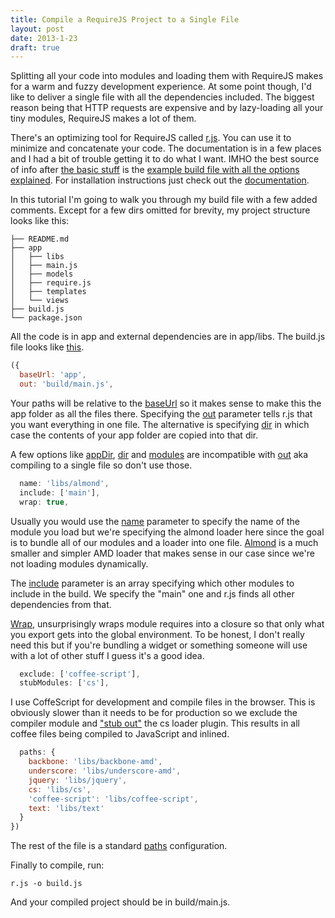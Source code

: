 ```yaml
---
title: Compile a RequireJS Project to a Single File
layout: post
date: 2013-1-23
draft: true
---
```


Splitting all your code into modules and loading them with RequireJS
makes for a warm and fuzzy development experience. At some point
though, I'd like to deliver a single file with all the dependencies
included. The biggest reason being that HTTP requests are expensive
and by lazy-loading all your tiny modules, RequireJS makes a lot of
them.

There's an optimizing tool for RequireJS called [r.js][rjs]. You can
use it to minimize and concatenate your code. The documentation is in
a few places and I had a bit of trouble getting it to do what I want.
IMHO the best source of info after [the basic stuff][optimization] is
the [example build file with all the options explained][example]. For
installation instructions just check out the [documentation][rjs].

In this tutorial I'm going to walk you through my build file with a
few added comments. Except for a few dirs omitted for brevity, my
project structure looks like this:

```
├── README.md
├── app
│   ├── libs
│   ├── main.js
│   ├── models
│   ├── require.js
│   ├── templates
│   └── views
├── build.js
└── package.json
```

All the code is in app and external dependencies are in app/libs. The
build.js file looks like [this](https://gist.github.com/4597201).

```javascript
({
  baseUrl: 'app',
  out: 'build/main.js',
```

Your paths will be relative to the [baseUrl][baseurl] so it makes
sense to make this the app folder as all the files there. Specifying
the [out](out) parameter tells r.js that you want everything in one
file. The alternative is specifying [dir][dir] in which case the
contents of your app folder are copied into that dir.

A few options like [appDir][appdir], [dir][dir] and [modules][modules]
are incompatible with [out][out] aka compiling to a single file so
don't use those.

```javascript
  name: 'libs/almond',
  include: ['main'],
  wrap: true,
```

Usually you would use the [name][name] parameter to specify the name
of the module you load but we're specifying the almond loader here
since the goal is to bundle all of our modules and a loader into one
file. [Almond](http://github.com/jrburke/almond) is a much smaller and
simpler AMD loader that makes sense in our case since we're not
loading modules dynamically.

The [include][include] parameter is an array specifying which other
modules to include in the build. We specify the "main" one and r.js
finds all other dependencies from that.

[Wrap][wrap], unsurprisingly wraps module requires into a closure so
that only what you export gets into the global environment. To be
honest, I don't really need this but if you're bundling a widget or
something someone will use with a lot of other stuff I guess it's a
good idea.

```javascript
  exclude: ['coffee-script'],
  stubModules: ['cs'],
```

I use CoffeScript for development and compile files in the browser.
This is obviously slower than it needs to be for production so we
exclude the compiler module and ["stub out"][stub] the cs loader
plugin. This results in all coffee files being compiled to JavaScript
and inlined.

```javascript
  paths: {
    backbone: 'libs/backbone-amd',
    underscore: 'libs/underscore-amd',
    jquery: 'libs/jquery',
    cs: 'libs/cs',
    'coffee-script': 'libs/coffee-script',
    text: 'libs/text'
  }
})
```

The rest of the file is a standard [paths][paths] configuration.

Finally to compile, run:

```
r.js -o build.js
```

And your compiled project should be in build/main.js.

[stub]: https://github.com/jrburke/r.js/blob/master/build/example.build.js#L300
[paths]: https://github.com/jrburke/r.js/blob/master/build/example.build.js#L44
[wrap]: https://github.com/jrburke/r.js/blob/master/build/example.build.js#L425
[include]: https://github.com/jrburke/r.js/blob/master/build/example.build.js#L402
[name]: https://github.com/jrburke/r.js/blob/master/build/example.build.js#L401
[appdir]: https://github.com/jrburke/r.js/blob/master/build/example.build.js#L19
[dir]: https://github.com/jrburke/r.js/blob/master/build/example.build.js#L56
[modules]: https://github.com/jrburke/r.js/blob/master/build/example.build.js#L325
[out]: https://github.com/jrburke/r.js/blob/master/build/example.build.js#L404
[baseurl]: https://github.com/jrburke/r.js/blob/master/build/example.build.js#L25
[optimization]: http://requirejs.org/docs/optimization.html
[example]: https://github.com/jrburke/r.js/blob/master/build/example.build.js
[rjs]: https://github.com/jrburke/r.js/
